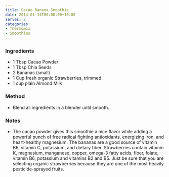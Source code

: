 ```yaml
---
title: Cacao Banana Smoothie
date: 2014-01-14T00:00:00+10:00
serves: 2
categories:
- Thermomix
- Smoothies
---
```










### Ingredients

* 1 Tbsp Cacao Powder
* 1 Tbsp Chia Seeds
* 2 Bananas (small)
* 1 Cup fresh organic Strawberries, trimmed
* 1 cup plain Almond Milk

### Method

* Blend all ingredients in a blender until smooth.

### Notes

* The cacao powder gives this smoothie a nice flavor while adding a powerful punch of free radical fighting antioxidants, energizing iron, and heart-healthy magnesium. The bananas are a good source of vitamin B6, vitamin C, potassium, and dietary fiber. Strawberries contain vitamin K, magnesium, manganese, copper, omega-3 fatty acids, fiber, folate, vitamin B6, potassium and vitamins B2 and B5. Just be sure that you are selecting organic strawberries because they are one of the most heavily pesticide-sprayed fruits.
